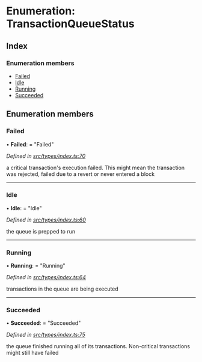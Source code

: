 # Enumeration: TransactionQueueStatus

## Index

### Enumeration members

* [Failed](transactionqueuestatus.md#failed)
* [Idle](transactionqueuestatus.md#idle)
* [Running](transactionqueuestatus.md#running)
* [Succeeded](transactionqueuestatus.md#succeeded)

## Enumeration members

###  Failed

• **Failed**: = "Failed"

*Defined in [src/types/index.ts:70](https://github.com/PolymathNetwork/polymesh-sdk/blob/05b527a2/src/types/index.ts#L70)*

a critical transaction's execution failed.
This might mean the transaction was rejected,
failed due to a revert or never entered a block

___

###  Idle

• **Idle**: = "Idle"

*Defined in [src/types/index.ts:60](https://github.com/PolymathNetwork/polymesh-sdk/blob/05b527a2/src/types/index.ts#L60)*

the queue is prepped to run

___

###  Running

• **Running**: = "Running"

*Defined in [src/types/index.ts:64](https://github.com/PolymathNetwork/polymesh-sdk/blob/05b527a2/src/types/index.ts#L64)*

transactions in the queue are being executed

___

###  Succeeded

• **Succeeded**: = "Succeeded"

*Defined in [src/types/index.ts:75](https://github.com/PolymathNetwork/polymesh-sdk/blob/05b527a2/src/types/index.ts#L75)*

the queue finished running all of its transactions. Non-critical transactions
might still have failed
